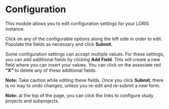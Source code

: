 # Configuration

This module allows you to edit configuration settings for your LORIS instance.

Click on any of the configurable options along the left side in order to edit. Populate the fields as necessary and click **Submit**. 

Some configuration settings can accept multiple values. For these settings, you can add additional fields by clicking **Add Field**. This will create a new field where you can insert your values. You can click on the associate red **“X”** to delete any of these additional fields.

**Note:** Take caution while editing these fields. Once you click **Submit**, there is no way to undo changes, unless you re-edit and re-submit a new form.
 
**Note:** at the top of the page, you can click the links to configure study projects and subprojects. 
